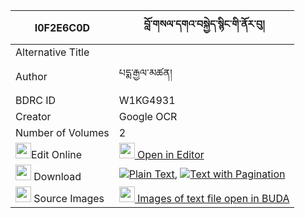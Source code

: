 |I0F2E6C0D|བློ་གསལ་དགའ་བསྐྱེད་སྙིང་གི་ནོར་བུ། 
| --- | --- 
|Alternative Title |
|Author| པདྨ་རྒྱལ་མཚན།
|BDRC ID | W1KG4931
|Creator | Google OCR
|Number of Volumes| 2
|<img width="25" src="https://img.icons8.com/color/25/000000/edit-property.png">Edit Online| [<img width="25" src="https://avatars.githubusercontent.com/u/45091458?s=200&v=4"> Open in Editor](http://editor.openpecha.org/I0F2E6C0D)
|<img width="25" src="https://img.icons8.com/fluent/48/000000/download-2.png"/>  Download | [![](https://img.icons8.com/color/20/000000/txt.png)Plain Text](https://github.com/Openpecha/I0F2E6C0D/releases/download/v1/losal_ga_kye_nying_gi_norbu_plain_I0F2E6C0D.zip), [![](https://img.icons8.com/color/20/000000/txt.png)Text with Pagination](https://github.com/Openpecha/I0F2E6C0D/releases/download/v1/losal_ga_kye_nying_gi_norbu_pages_I0F2E6C0D.zip)
|<img width="25" src="https://img.icons8.com/plasticine/100/000000/pictures-folder.png"/>  Source Images | [<img width="25" src="https://library.bdrc.io/icons/BUDA-small.svg"> Images of text file open in BUDA](https://library.bdrc.io/show/bdr:W1KG4931)